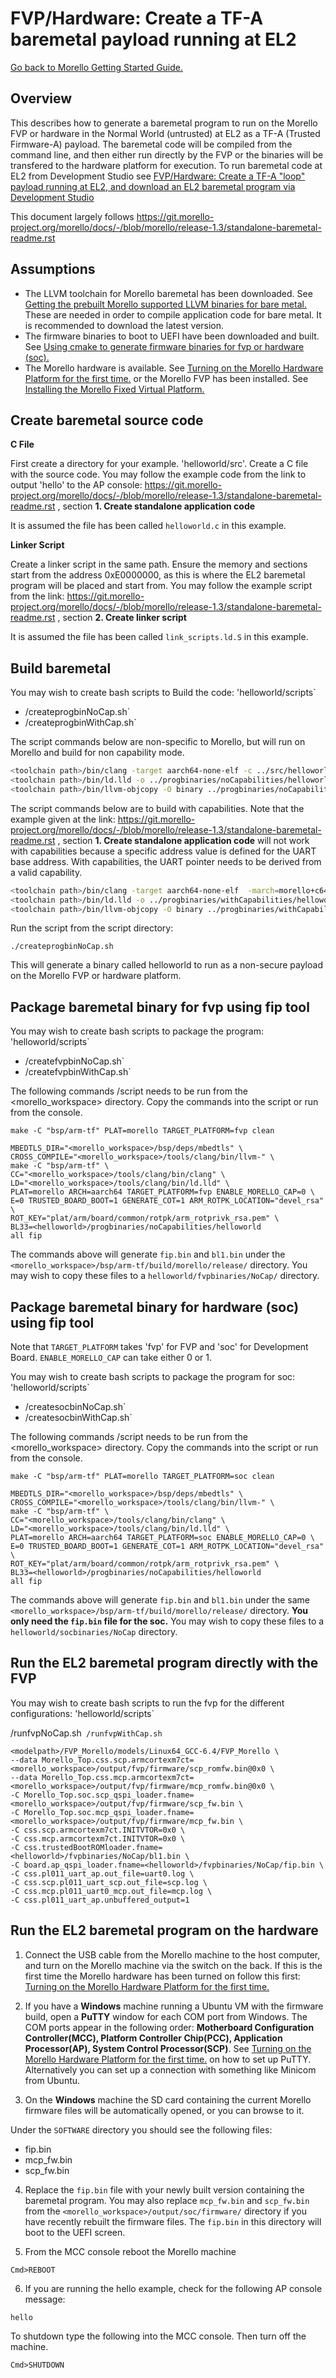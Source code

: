 # FVP/Hardware: Create a TF-A baremetal payload running at EL2

 [Go back to Morello Getting Started Guide.](./../../../morello-getting-started.md)

 ## Overview

This describes how to generate a baremetal program to run on the Morello FVP or hardware in the Normal World (untrusted) at EL2 as a TF-A (Trusted Firmware-A) payload. The baremetal code will be compiled from the command line, and then either run directly by the FVP or the binaries will be transfered to the hardware platform for execution. To run baremetal code at EL2 from Development Studio see [FVP/Hardware: Create a TF-A "loop" payload running at EL2, and download an EL2 baremetal program via Development Studio](./TFAloop.md)

This document largely follows https://git.morello-project.org/morello/docs/-/blob/morello/release-1.3/standalone-baremetal-readme.rst 

## Assumptions

* The LLVM toolchain for Morello baremetal has been downloaded. See [Getting the prebuilt Morello supported LLVM binaries for bare metal.](./../LlvmBinaries/LlvmBinaries.md) These are needed in order to compile application code for bare metal. It is recommended to download the latest version.
* The firmware binaries to boot to UEFI have been downloaded and built. See [Using cmake to generate firmware binaries for fvp or hardware (soc).](./../CmakeFirmwareBinaries/CmakeFirmwareBinaries.md)
* The Morello hardware is available. See [Turning on the Morello Hardware Platform for the first time.](./../../MorelloPlatform/SettingUpMorelloSoc.md) or the Morello FVP has been installed. See [Installing the Morello Fixed Virtual Platform.](./../../MorelloPlatform/InstallingMorelloFVP.md)


## Create baremetal source code

**C File**

First create a directory for your example. 'helloworld/src'. Create a C file with the source code. You may follow the example code from the link to output 'hello' to the AP console: https://git.morello-project.org/morello/docs/-/blob/morello/release-1.3/standalone-baremetal-readme.rst , section **1. Create standalone application code**


It is assumed the file has been called `helloworld.c` in this example.

**Linker Script**

Create a linker script in the same path. Ensure the memory and sections start from the address 0xE0000000, as this is where the EL2 baremetal program will be placed and start from. You may follow the example script from the link: https://git.morello-project.org/morello/docs/-/blob/morello/release-1.3/standalone-baremetal-readme.rst , section **2. Create linker script**

It is assumed the file has been called `link_scripts.ld.S` in this example.

## Build baremetal 

You may wish to create bash scripts to Build the code: 'helloworld/scripts`
* /createprogbinNoCap.sh`
* /createprogbinWithCap.sh`

The script commands below are non-specific to Morello, but will run on Morello and build for non capability mode. 

```bash
<toolchain path>/bin/clang -target aarch64-none-elf -c ../src/helloworld.c -o ../progbinaries/noCapabilities/helloworld.o -O3
<toolchain path>/bin/ld.lld -o ../progbinaries/noCapabilities/helloworld -T ../src/link_scripts.ld.S ../progbinaries/noCapabilities/helloworld.o -s
<toolchain path>/bin/llvm-objcopy -O binary ../progbinaries/noCapabilities/helloworld
```

The script commands below are to build with capabilities. Note that the example given at the link: https://git.morello-project.org/morello/docs/-/blob/morello/release-1.3/standalone-baremetal-readme.rst , section **1. Create standalone application code** will not work with capabilities because a specific address value is defined for the UART base address. With capabilities, the UART pointer needs to be derived from a valid capability.

```bash
<toolchain path>/bin/clang -target aarch64-none-elf  -march=morello+c64 -mabi=purecap -c ../src/helloworld.c -o ../progbinaries/withCapabilities/helloworld.o -O3
<toolchain path>/bin/ld.lld -o ../progbinaries/withCapabilities/helloworld -T ../src/link_scripts.ld.S ../progbinaries/withCapabilities/helloworld.o -s
<toolchain path>/bin/llvm-objcopy -O binary ../progbinaries/withCapabilities/helloworld
```

Run the script from the script directory:
```
./createprogbinNoCap.sh
```

This will generate a binary called helloworld to run as a non-secure payload on the Morello FVP or hardware platform.

## Package baremetal binary for fvp using fip tool

You may wish to create bash scripts to package the program: 'helloworld/scripts`
* /createfvpbinNoCap.sh`
* /createfvpbinWithCap.sh`

The following commands /script needs to be run from the <morello_workspace> directory. Copy the commands into the script or run from the console.

```
make -C "bsp/arm-tf" PLAT=morello TARGET_PLATFORM=fvp clean

MBEDTLS_DIR="<morello_workspace>/bsp/deps/mbedtls" \
CROSS_COMPILE="<morello_workspace>/tools/clang/bin/llvm-" \
make -C "bsp/arm-tf" \
CC="<morello_workspace>/tools/clang/bin/clang" \
LD="<morello_workspace>/tools/clang/bin/ld.lld" \
PLAT=morello ARCH=aarch64 TARGET_PLATFORM=fvp ENABLE_MORELLO_CAP=0 \
E=0 TRUSTED_BOARD_BOOT=1 GENERATE_COT=1 ARM_ROTPK_LOCATION="devel_rsa" \
ROT_KEY="plat/arm/board/common/rotpk/arm_rotprivk_rsa.pem" \
BL33=<helloworld>/progbinaries/noCapabilities/helloworld
all fip
```

The commands above will generate `fip.bin` and `bl1.bin` under the `<morello_workspace>/bsp/arm-tf/build/morello/release/` directory. You may wish to copy these files to a `helloworld/fvpbinaries/NoCap/` directory.


## Package baremetal binary for hardware (soc) using fip tool

Note that `TARGET_PLATFORM` takes 'fvp' for FVP and 'soc' for Development Board. `ENABLE_MORELLO_CAP` can take either 0 or 1.

You may wish to create bash scripts to package the program for soc: 'helloworld/scripts`
* /createsocbinNoCap.sh`
* /createsocbinWithCap.sh`

The following commands /script needs to be run from the <morello_workspace> directory. Copy the commands into the script or run from the console.

```
make -C "bsp/arm-tf" PLAT=morello TARGET_PLATFORM=soc clean

MBEDTLS_DIR="<morello_workspace>/bsp/deps/mbedtls" \
CROSS_COMPILE="<morello_workspace>/tools/clang/bin/llvm-" \
make -C "bsp/arm-tf" \
CC="<morello_workspace>/tools/clang/bin/clang" \
LD="<morello_workspace>/tools/clang/bin/ld.lld" \
PLAT=morello ARCH=aarch64 TARGET_PLATFORM=soc ENABLE_MORELLO_CAP=0 \
E=0 TRUSTED_BOARD_BOOT=1 GENERATE_COT=1 ARM_ROTPK_LOCATION="devel_rsa" \
ROT_KEY="plat/arm/board/common/rotpk/arm_rotprivk_rsa.pem" \
BL33=<helloworld>/progbinaries/noCapabilities/helloworld
all fip
```
The commands above will generate `fip.bin` and `bl1.bin` under the same `<morello_workspace>/bsp/arm-tf/build/morello/release/` directory. **You only need the `fip.bin` file for the soc.** You may wish to copy these files to a `helloworld/socbinaries/NoCap` directory.

## Run the EL2 baremetal program directly with the FVP

You may wish to create bash scripts to run the fvp for the different configurations: 'helloworld/scripts`

/runfvpNoCap.sh`
/runfvpWithCap.sh`

```
<modelpath>/FVP_Morello/models/Linux64_GCC-6.4/FVP_Morello \
--data Morello_Top.css.scp.armcortexm7ct=<morello_workspace>/output/fvp/firmware/scp_romfw.bin@0x0 \
--data Morello_Top.css.mcp.armcortexm7ct=<morello_workspace>/output/fvp/firmware/mcp_romfw.bin@0x0 \
-C Morello_Top.soc.scp_qspi_loader.fname=<morello_workspace>/output/fvp/firmware/scp_fw.bin \
-C Morello_Top.soc.mcp_qspi_loader.fname=<morello_workspace>/output/fvp/firmware/mcp_fw.bin \
-C css.scp.armcortexm7ct.INITVTOR=0x0 \
-C css.mcp.armcortexm7ct.INITVTOR=0x0 \
-C css.trustedBootROMloader.fname=<helloworld>/fvpbinaries/NoCap/bl1.bin \
-C board.ap_qspi_loader.fname=<helloworld>/fvpbinaries/NoCap/fip.bin \
-C css.pl011_uart_ap.out_file=uart0.log \
-C css.scp.pl011_uart_scp.out_file=scp.log \
-C css.mcp.pl011_uart0_mcp.out_file=mcp.log \
-C css.pl011_uart_ap.unbuffered_output=1
```

## Run the EL2 baremetal program on the hardware

1. Connect the USB cable from the Morello machine to the host computer, and turn on the Morello machine via the switch on the back. If this is the first time the Morello hardware has been turned on follow this first: [Turning on the Morello Hardware Platform for the first time.](./../../MorelloPlatform/SettingUpMorelloSoc.md)

2. If you have a **Windows** machine running a Ubuntu VM with the firmware build, open a **PuTTY** window for each COM port from Windows. The COM ports appear in the following order: **Motherboard Configuration Controller(MCC), Platform Controller Chip(PCC), Application Processor(AP), System Control Processor(SCP)**. See [Turning on the Morello Hardware Platform for the first time.](./../../MorelloPlatform/SettingUpMorelloSoc.md) on how to set up PuTTY. Alternatively you can set up a connection with something like Minicom from Ubuntu.

3. On the **Windows** machine the SD card containing the current Morello firmware files will be automatically opened, or you can browse to it. 

Under the `SOFTWARE` directory you should see the following files:

* fip.bin
* mcp_fw.bin
* scp_fw.bin

4. Replace the `fip.bin` file with your newly built version containing the baremetal program. You may also replace `mcp_fw.bin` and `scp_fw.bin` from the `<morello_workspace>/output/soc/firmware/` directory if you have recently rebuilt the firmware files. The `fip.bin` in this directory will boot to the UEFI screen.

5. From the MCC console reboot the Morello machine

```
Cmd>REBOOT
```

6. If you are running the hello example, check for the following AP console message:
```
hello
```


To shutdown type the following into the MCC console. Then turn off the machine.
```
Cmd>SHUTDOWN
```